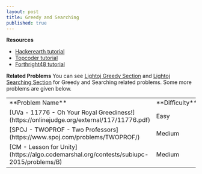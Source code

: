 ```yaml
---
layout: post
title: Greedy and Searching
published: true
---
```


**Resources**
* [Hackerearth tutorial](https://www.hackerearth.com/practice/algorithms/greedy/basics-of-greedy-algorithms/tutorial/)
* [Topcoder tutorial](https://www.topcoder.com/community/competitive-programming/tutorials/greedy-is-good/)
* [Forthright48 tutorial](https://forthright48-web.herokuapp.com/cpps/notes/intervalScheduling.md)

**Related Problems**
You can see [Lightoj Greedy Section](http://lightoj.com/volume_problemcategory.php?user_id=2022&category=Greedy) and [Lightoj Searching Section](http://lightoj.com/volume_problemcategory.php?user_id=2022&main_category=Advanced%20Search%20Techniques) for Greedy and Searching related problems. Some more problems are given below.
<table>
  <colgroup>
    <col width="90%" />
    <col width="10%" />
  </colgroup>
  <tbody>
    <tr>
      <td markdown="span">**Problem Name**</td>
      <td markdown="span">**Difficulty**</td>
    </tr>
    <tr>
      <td markdown="span">[UVa - 11776 - Oh Your Royal Greediness!](https://onlinejudge.org/external/117/11776.pdf)</td>
      <td markdown="span">Easy</td>
    </tr>
    <tr>
      <td markdown="span">[SPOJ - TWOPROF - Two Professors](https://www.spoj.com/problems/TWOPROF/)</td>
      <td markdown="span">Medium</td>
    </tr>
    <tr>
      <td markdown="span">[CM - Lesson for Unity](https://algo.codemarshal.org/contests/subiupc-2015/problems/B)</td>
      <td markdown="span">Medium</td>
    </tr>  
  </tbody>
</table>

